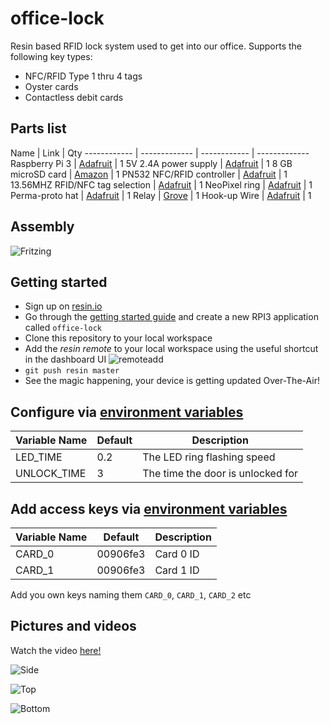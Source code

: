 # office-lock
Resin based RFID lock system used to get into our office.
Supports the following key types:
 - NFC/RFID Type 1 thru 4 tags
 - Oyster cards
 - Contactless debit cards

## Parts list
Name | Link | Qty
------------ | ------------- | ------------ | -------------
Raspberry Pi 3 | [Adafruit](https://www.adafruit.com/products/3055) | 1
5V 2.4A power supply | [Adafruit](https://www.adafruit.com/product/1995) | 1
8 GB microSD card | [Amazon](https://www.amazon.com/Kingston-microSDHC-Memory-SDC4-8GBET/dp/B00200K1TS/ref=sr_1_76?ie=UTF8&qid=1473416044&sr=8-76&keywords=8gb+micro+sd+card) | 1
PN532 NFC/RFID controller | [Adafruit](https://www.adafruit.com/product/789) | 1
13.56MHZ RFID/NFC tag selection | [Adafruit](https://www.adafruit.com/products/365) | 1
NeoPixel ring | [Adafruit](https://www.adafruit.com/products/1643) | 1
Perma-proto hat | [Adafruit](https://www.adafruit.com/products/2310) | 1
Relay | [Grove](https://www.seeedstudio.com/Grove---Relay-p-769.html) | 1
Hook-up Wire  | [Adafruit](https://www.adafruit.com/products/1311) | 1

## Assembly
![Fritzing](https://raw.githubusercontent.com/resin-io-playground/office-lock/master/images/fritzing.png)

## Getting started
- Sign up on [resin.io](https://dashboard.resin.io/signup)
- Go through the [getting started guide](http://docs.resin.io/raspberrypi/nodejs/getting-started/) and create a new RPI3 application called `office-lock`
- Clone this repository to your local workspace
- Add the _resin remote_ to your local workspace using the useful shortcut in the dashboard UI ![remoteadd](https://raw.githubusercontent.com/resin-io-playground/boombeastic/master/docs/gitresinremote.png)
- `git push resin master`
- See the magic happening, your device is getting updated Over-The-Air!

## Configure via [environment variables](https://docs.resin.io/management/env-vars/)
Variable Name | Default | Description
------------ | ------------- | -------------
LED_TIME | 0.2 | The LED ring flashing speed
UNLOCK_TIME | 3 | The time the door is unlocked for

## Add access keys via [environment variables](https://docs.resin.io/management/env-vars/)
Variable Name | Default | Description
------------ | ------------- | -------------
CARD_0 | 00906fe3 | Card 0 ID
CARD_1 | 00906fe3 | Card 1 ID

Add you own keys naming them `CARD_0`, `CARD_1`, `CARD_2` etc

## Pictures and videos
Watch the video [here!](https://www.youtube.com/watch?v=9A6gQqRCM8w)

![Side](https://raw.githubusercontent.com/resin-io-playground/office-lock/master/images/side.jpg)

![Top](https://raw.githubusercontent.com/resin-io-playground/office-lock/master/images/top.jpg)

![Bottom](https://raw.githubusercontent.com/resin-io-playground/office-lock/master/images/bottom.jpg)
